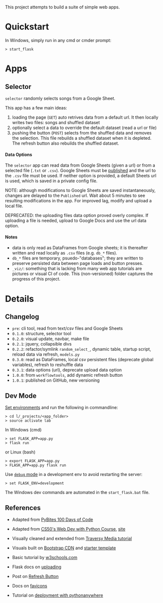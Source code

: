 This project attempts to build a suite of simple web apps.  

# Quickstart

In Windows, simply run in any cmd or cmder prompt:

    > start_flask

# Apps

## Selector

`selector` randomly selects songs from a Google Sheet.  

This app has a few main ideas:

1. loading the page (`GET`) auto retrives data from a default url. It then locally writes two files: songs and shuffled dataset
1. optionally select a data to override the default dataset (read a url or file)
1. pushing the button (`POST`) selects from the shuffled data and removes the selection.  This file rebuilds a shuffled dataset when it is depleted.  The refresh button also rebuilds the shuffled dataset. 


#### Data Options

The `selector` app can read data from Google Sheets (given a url) or from a selected file (`.txt` or `.csv`).  Google Sheets must be [published][publish] and the url to the `.csv` file must be used.  If neither option is provided, a default Sheets url is used, which is saved in a private config file.

NOTE: although modifications to Google Sheets are saved instantaneously, changes are delayed to the `Published` url.  Wait about 5 minutes to see resulting modifications in the app.  For improved lag, modify and upload a local file.

DEPRECATED: the uploading files data option proved overly complex.  If uploading a file is needed, upload to Google Docs and use the url data option.


#### Notes

- data is only read as DataFrames from Google sheets; it is thereafter written and read locally as `.csv` files (e.g. `db_*` files).
- `db_*` files are temporary, psuedo-"databases"; they are written to preserve persisted data between page loads and button presses.
- `_viz/`: something that is lacking from many web app tutorials are pictures or visual CI of code.  This (non-versioned) folder captures the progress of this project.


# Details

## Changelog

- `pre`:   cli tool, read from text/csv files and Google Sheets
- `0.1.0`: structure, selector tool
- `0.2.0`: visual update, navbar, make file
- `0.2.1`: jquery, collapsible divs
- `0.2.2`: refactor/symlink `random_select_`, dynamic table, startup script, reload data via refresh, `models.py`
- `0.3.0`: read as DataFrames, local csv persistent files (deprecate global variables), refresh to reshuffle data
- `0.3.1`: data options (url), deprecate upload data option
- `1.0.0`: from `workflowtools`, add dynamic refresh button
- `1.0.1`: published on GitHub, new versioning

## Dev Mode

[Set environments][cli] and run the following in commandline:

    > cd l/_projects/<app_folder>
    > source activate lab

In Windows (cmd)

    > set FLASK_APP=app.py
    > flask run

or Linux (bash)

    > export FLASK_APP=app.py
    > FLASK_APP=app.py flask run

Use [`debug` mode][debug] in a development env to avoid restarting the server:

    > set FLASK_ENV=development


The Windows dev commands are automated in the `start_flask.bat` file.


## References

- Adapted from [PyBites 100 Days of Code][pybites]
- Adapted from [CS50's Web Dev with Python Course][cs50.1], [site][cs50.2]
- Visually cleaned and extended from [Traversy Media tutorial][trav]
- Visuals built on [Bootstrap CDN][cdn] and [starter template][template]
- Basic tutorial by [w3schools.com][w3]
- Flask docs on [uploading][upload]
- Post on [Refresh Button][refresh]
- Docs on [favicons][fav]
- Tutorial on [deployment with pythonanywhere][deploy]


  [cli]:        http://flask.pocoo.org/docs/1.0/cli/
  [debug]:      http://flask.pocoo.org/docs/1.0/quickstart/#debug-mode
  [pybites]:    https://github.com/pybites/100DaysOfCode/tree/master/056
  [cs50.1]:     https://www.youtube.com/watch?v=Q0TBOlIn4z8
  [cs50.2]:     https://cs50.github.io/web/lectures
  [trav]:       https://www.youtube.com/watch?v=zRwy8gtgJ1A&t
  [cdn]:        https://www.bootstrapcdn.com/ 
  [template]:   https://getbootstrap.com/docs/4.1/examples/starter-template/
  [w3]:         https://www.w3schools.com/bootstrap/bootstrap_get_started.asp
  [publish]:    https://www.google.com/search?q=how%20to%20publish%20google%20sheets
  [upload]:     http://flask.pocoo.org/docs/0.12/patterns/fileuploads/
  [refresh]: https://stackoverflow.com/questions/28762188/how-to-create-a-refresh-button-in-flask
  [fav]:        http://flask.pocoo.org/docs/1.0/patterns/favicon/
  [deploy]:    https://medium.com/@rudder_/launching-a-flask-app-from-scratch-on-pythonanywhere-fef871171e18


